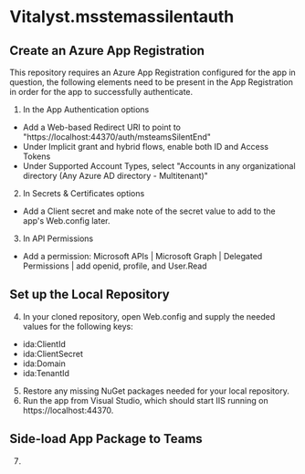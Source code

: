 # Vitalyst.msstemassilentauth

## Create an Azure App Registration

This repository requires an Azure App Registration configured for the app in question, the following elements need to be present in the App Registration in order for the app to successfully authenticate.

1. In the App Authentication options
- Add a Web-based Redirect URI to point to "https://localhost:44370/auth/msteamsSilentEnd"
- Under Implicit grant and hybrid flows, enable both ID and Access Tokens
- Under Supported Account Types, select "Accounts in any organizational directory (Any Azure AD directory - Multitenant)"

2. In Secrets & Certificates options
- Add a Client secret and make note of the secret value to add to the app's Web.config later.

3. In API Permissions
- Add a permission: Microsoft APIs | Microsoft Graph | Delegated Permissions | add openid, profile, and User.Read

## Set up the Local Repository

4. In your cloned repository, open Web.config and supply the needed values for the following keys:
- ida:ClientId
- ida:ClientSecret
- ida:Domain
- ida:TenantId

5. Restore any missing NuGet packages needed for your local repository.
6. Run the app from Visual Studio, which should start IIS running on https://localhost:44370.

## Side-load App Package to Teams

7. 
